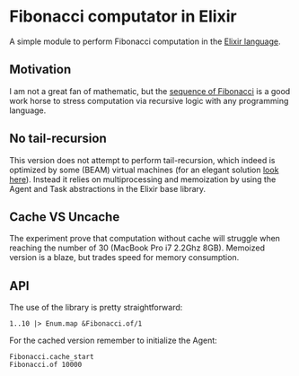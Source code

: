 # Fibonacci computator in Elixir
A simple module to perform Fibonacci computation in the [Elixir language](http://elixir-lang.org/).

## Motivation
I am not a great fan of mathematic, but the [sequence of Fibonacci](http://en.wikipedia.org/wiki/Fibonacci_number) is a good work horse to stress computation via recursive logic with any programming language.

## No tail-recursion
This version does not attempt to perform tail-recursion, which indeed is optimized by some (BEAM) virtual machines (for an elegant solution [look here](https://gist.github.com/jbowles/8a2d8d177a6ed242e334)).
Instead it relies on multiprocessing and memoization by using the Agent and Task abstractions in the Elixir base library.

## Cache VS Uncache
The experiment prove that computation without cache will struggle when reaching the number of 30 (MacBook Pro i7 2.2Ghz 8GB).
Memoized version is a blaze, but trades speed for memory consumption.

## API
The use of the library is pretty straightforward:

    1..10 |> Enum.map &Fibonacci.of/1

For the cached version remember to initialize the Agent:

    Fibonacci.cache_start
    Fibonacci.of 10000

